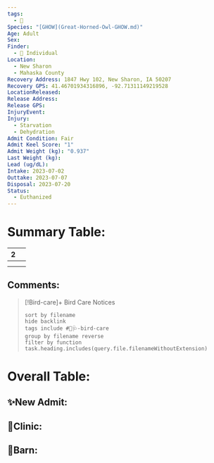```yaml
---
tags:
  - 🦅
Species: "[GHOW](Great-Horned-Owl-GHOW.md)"
Age: Adult
Sex: 
Finder:
  - 🧑 Individual
Location:
  - New Sharon
  - Mahaska County
Recovery Address: 1847 Hwy 102, New Sharon, IA 50207
Recovery GPS: 41.46701934316896, -92.71311149219528
LocationReleased: 
Release Address: 
Release GPS: 
InjuryEvent: 
Injury:
  - Starvation
  - Dehydration
Admit Condition: Fair
Admit Keel Score: "1"
Admit Weight (kg): "0.937"
Last Weight (kg): 
Lead (ug/dL): 
Intake: 2023-07-02
Outtake: 2023-07-07
Disposal: 2023-07-20
Status:
  - Euthanized
---
```


# Summary Table:

<div><table class="dataview table-view-table"><thead class="table-view-thead"><tr class="table-view-tr-header"><th class="table-view-th"><span></span><span class="dataview small-text">2</span></th><th class="table-view-th"><span></span></th></tr></thead><tbody class="table-view-tbody"><tr><td><span></span></td><td><span></span></td></tr><tr><td><span></span></td><td><span></span></td></tr></tbody></table></div>

## Comments:

> [!Bird-care]+ Bird Care Notices
>   ```tasks 
>   sort by filename
>   hide backlink
>   tags include #🦅🩺-bird-care 
>   group by filename reverse
>   filter by function task.heading.includes(query.file.filenameWithoutExtension)
>   ```

# Overall Table:

## ✨New Admit:



## 🏥Clinic:



## 🏡Barn:


